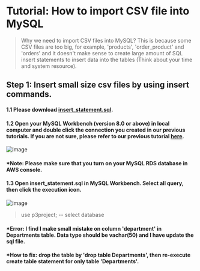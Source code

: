# Tutorial: How to import CSV file into MySQL

> Why we need to import CSV files into MySQL? 
> This is because some CSV files are too big, for example, 'products', 'order_product' and 'orders' and it doesn't make sense to create large amount of SQL insert statements to insert data into the tables (Think about your time and system resource). 

## Step 1: Insert small size csv files by using insert commands. 
#### 1.1 Please download [insert_statement.sql](https://github.com/xzhao5/awsGlue-to-MySQL-tutorial/blob/cd9ed7ce36145741fef642f9475aa88997a38f5b/insert_statement.sql). 

#### 1.2 Open your MySQL Workbench (version 8.0 or above) in local computer and double click the connection you created in our previous tutorials. If you are not sure, please refer to our previous tutorial [here](https://github.com/xzhao5/awsGlue-to-MySQL-tutorial/blob/76ef1f02eb3ab7554da441cea9538da7f169885c/tutorial.md).

![image](https://user-images.githubusercontent.com/7371969/226687895-8b3eb417-c14c-4104-a6ab-64a419bc9ba0.png)

#### *Note: Please make sure that you turn on your MySQL RDS database in AWS console. 

#### 1.3 Open insert_statement.sql in MySQL Workbench. Select all query, then click the execution icon. 

![image](https://user-images.githubusercontent.com/7371969/226690133-c058817a-b20a-4c78-9d6d-0795d4d63c12.png)

> use p3project;  -- select database

#### *Error: I find I make small mistake on column 'department' in Departments table. Data type should be vachar(50) and I have update the sql file. 
#### *How to fix: drop the table by 'drop table Departments', then re-execute create table statement for only table 'Departments'.
